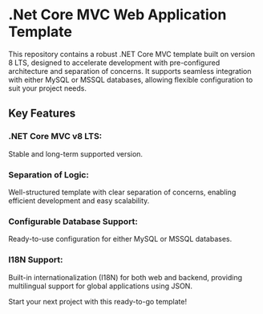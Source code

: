 # .Net Core MVC Web Application Template
This repository contains a robust .NET Core MVC template built on version 8 LTS, designed to accelerate development with pre-configured architecture and separation of concerns. It supports seamless integration with either MySQL or MSSQL databases, allowing flexible configuration to suit your project needs.

## Key Features

### .NET Core MVC v8 LTS: 
Stable and long-term supported version.

### Separation of Logic: 
Well-structured template with clear separation of concerns, enabling efficient development and easy scalability.

### Configurable Database Support: 
Ready-to-use configuration for either MySQL or MSSQL databases.

### I18N Support: 
Built-in internationalization (I18N) for both web and backend, providing multilingual support for global applications using JSON.

Start your next project with this ready-to-go template!
